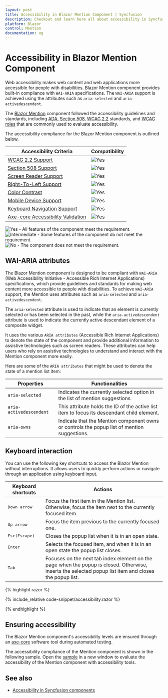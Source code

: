 ```yaml
---
layout: post
title: Accessibility in Blazor Mention Component | Syncfusion
description: Checkout and learn here all about accessibility in Syncfusion Blazor Mention component and much more details.  
platform: Blazor
control: Mention
documentation: ug
---
```


# Accessibility in Blazor Mention Component

Web accessibility makes web content and web applications more accessible for people with disabilities. Blazor Mention component provides built-in compliance with `WAI-ARIA` specifications. The `WAI-ARIA` support is achieved using the attributes such as `aria-selected` and `aria-activedescendent`.

The [Blazor Mention](https://www.syncfusion.com/blazor-components/blazor-mention) component followed the accessibility guidelines and standards, including [ADA](https://www.ada.gov/), [Section 508](https://www.section508.gov/), [WCAG 2.2](https://www.w3.org/TR/WCAG22/) standards, and [WCAG roles](https://www.w3.org/TR/wai-aria/#roles) that are commonly used to evaluate accessibility.

The accessibility compliance for the Blazor Mention component is outlined below.

| Accessibility Criteria | Compatibility |
| -- | -- |
| [WCAG 2.2 Support](../common/accessibility#accessibility-standards) | <img src="https://cdn.syncfusion.com/content/images/documentation/full.png" alt="Yes"> |
| [Section 508 Support](../common/accessibility#accessibility-standards) | <img src="https://cdn.syncfusion.com/content/images/documentation/full.png" alt="Yes"> |
| [Screen Reader Support](../common/accessibility#screen-reader-support) | <img src="https://cdn.syncfusion.com/content/images/documentation/full.png" alt="Yes"> |
| [Right-To-Left Support](../common/accessibility#right-to-left-support) | <img src="https://cdn.syncfusion.com/content/images/documentation/full.png" alt="Yes"> |
| [Color Contrast](../common/accessibility#color-contrast) | <img src="https://cdn.syncfusion.com/content/images/documentation/full.png" alt="Yes"> |
| [Mobile Device Support](../common/accessibility#mobile-device-support) | <img src="https://cdn.syncfusion.com/content/images/documentation/full.png" alt="Yes"> |
| [Keyboard Navigation Support](../common/accessibility#keyboard-navigation-support) | <img src="https://cdn.syncfusion.com/content/images/documentation/full.png" alt="Yes"> |
| [Axe-core Accessibility Validation](../common/accessibility#ensuring-accessibility) | <img src="https://cdn.syncfusion.com/content/images/documentation/full.png" alt="Yes"> |

<style>
    .post .post-content img {
        display: inline-block;
        margin: 0.5em 0;
    }
</style>
<div><img src="https://cdn.syncfusion.com/content/images/documentation/full.png" alt="Yes"> - All features of the component meet the requirement.</div>

<div><img src="https://cdn.syncfusion.com/content/images/documentation/partial.png" alt="Intermediate"> - Some features of the component do not meet the requirement.</div>

<div><img src="https://cdn.syncfusion.com/content/images/documentation/not-supported.png" alt="No"> - The component does not meet the requirement.</div>

## WAI-ARIA attributes

The Blazor Mention component is designed to be compliant with `WAI-ARIA` (Web Accessibility Initiative - Accessible Rich Internet Applications) specifications, which provide guidelines and standards for making web content more accessible to people with disabilities. To achieve `WAI-ARIA` support, the Mention uses attributes such as `aria-selected` and `aria-activedescendent`. 

The `aria-selected` attribute is used to indicate that an element is currently selected or has been selected in the past, while the `aria-activedescendent` attribute is used to indicate the currently active descendant element of a composite widget.

It uses the various `ARIA attributes` (Accessible Rich Internet Applications) to denote the state of the component and provide additional information to assistive technologies such as screen readers. These attributes can help users who rely on assistive technologies to understand and interact with the Mention component more easily.

Here are some of the `ARIA attributes` that might be used to denote the state of a mention list item:

| **Properties** | **Functionalities** |
| --- | --- |
| `aria-selected` | Indicates the currently selected option in the list of mention suggestions |
| `aria-activedescendent` | This attribute holds the ID of the active list item to focus its descendant child element. |
| `aria-owns` | Indicate that the Mention component owns or controls the popup list of mention suggestions. |

## Keyboard interaction

You can use the following key shortcuts to access the Blazor Mention without interruptions. It allows users to quickly perform actions or navigate through an application using keyboard input.

| **Keyboard shortcuts** | **Actions** |
| --- | --- |
| <kbd>Down arrow</kbd> | Focus the first item in the Mention list. Otherwise, focus the item next to the currently focused item. |
| <kbd>Up arrow</kbd> | Focus the item previous to the currently focused one. |
| <kbd>Esc(Escape)</kbd> | Closes the popup list when it is in an open state. |
| <kbd>Enter</kbd> | Selects the focused item, and when it is in an open state the popup list closes. |
| <kbd>Tab</kbd> | Focuses on the next tab index element on the page when the popup is closed. Otherwise, inserts the selected popup list item and closes the popup list. |


{% highlight razor %}

{% include_relative code-snippet/accessibility.razor %}

{% endhighlight %}

## Ensuring accessibility

The Blazor Mention component's accessibility levels are ensured through an [axe-core](https://www.npmjs.com/package/axe-core) software tool during automated testing.

The accessibility compliance of the Mention component is shown in the following sample. Open the [sample](https://blazor.syncfusion.com/accessibility/mention) in a new window to evaluate the accessibility of the Mention component with accessibility tools.

## See also

* [Accessibility in Syncfusion components](../common/accessibility)